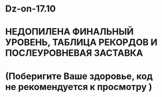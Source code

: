 # Dz-on-17.10
# НЕДОПИЛЕНА ФИНАЛЬНЫЙ УРОВЕНЬ, ТАБЛИЦА РЕКОРДОВ И ПОСЛЕУРОВНЕВАЯ ЗАСТАВКА
# (Поберигите Ваше здоровье, код не рекомендуется к просмотру )

